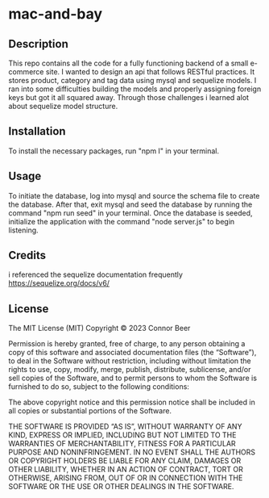 # mac-and-bay

## Description
This repo contains all the code for a fully functioning backend of a small e-commerce site. I wanted to design an api that follows RESTful practices. It stores product, category and tag data using mysql and sequelize models. I ran into some difficulties building the models and properly assigning foreign keys but got it all squared away. Through those challenges i learned alot about sequelize model structure.
## Installation
To install the necessary packages, run "npm I" in your terminal.
## Usage
To initiate the database, log into mysql and source the schema file to create the database. After that, exit mysql and seed the database by running the command "npm run seed" in your terminal. Once the database is seeded, initialize the application with the command "node server.js" to begin listening.
## Credits
i referenced the sequelize documentation frequently 
https://sequelize.org/docs/v6/

## License
The MIT License (MIT)
Copyright © 2023 Connor Beer

Permission is hereby granted, free of charge, to any person obtaining a copy of this software and associated documentation files (the “Software”), to deal in the Software without restriction, including without limitation the rights to use, copy, modify, merge, publish, distribute, sublicense, and/or sell copies of the Software, and to permit persons to whom the Software is furnished to do so, subject to the following conditions:

The above copyright notice and this permission notice shall be included in all copies or substantial portions of the Software.

THE SOFTWARE IS PROVIDED “AS IS”, WITHOUT WARRANTY OF ANY KIND, EXPRESS OR IMPLIED, INCLUDING BUT NOT LIMITED TO THE WARRANTIES OF MERCHANTABILITY, FITNESS FOR A PARTICULAR PURPOSE AND NONINFRINGEMENT. IN NO EVENT SHALL THE AUTHORS OR COPYRIGHT HOLDERS BE LIABLE FOR ANY CLAIM, DAMAGES OR OTHER LIABILITY, WHETHER IN AN ACTION OF CONTRACT, TORT OR OTHERWISE, ARISING FROM, OUT OF OR IN CONNECTION WITH THE SOFTWARE OR THE USE OR OTHER DEALINGS IN THE SOFTWARE.
